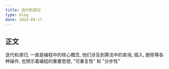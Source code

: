 ```yaml
---
title: 迭代和递归
type: blog
date: 2024-09-17
---
```


## 正文

迭代和递归, 一直是编程中的核心概念, 他们涉及到算法中的查询, 插入, 删除等各种操作, 也预示着编程的重要思想, "可重复性" 和 "分步性"